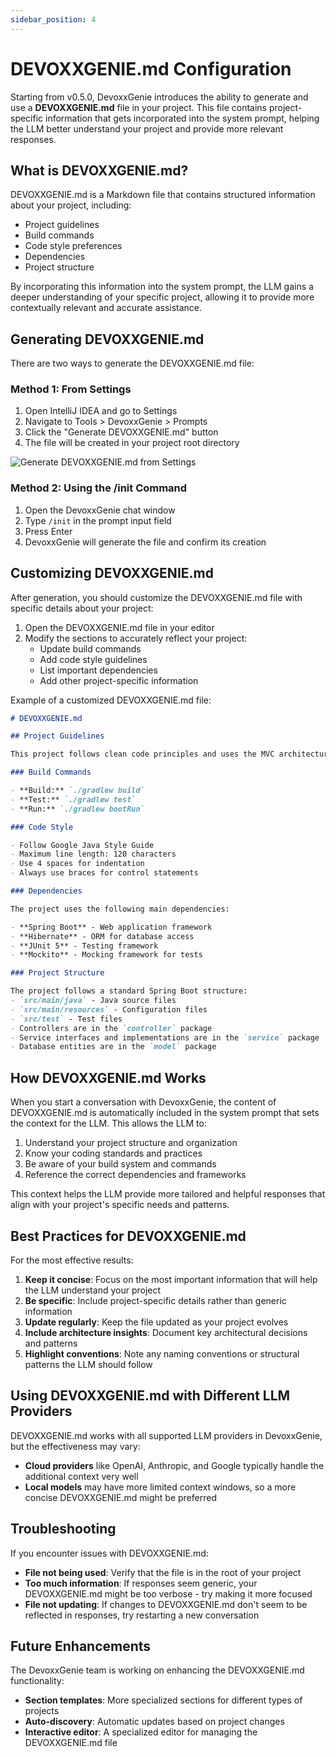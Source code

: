 ```yaml
---
sidebar_position: 4
---
```


# DEVOXXGENIE.md Configuration

Starting from v0.5.0, DevoxxGenie introduces the ability to generate and use a **DEVOXXGENIE.md** file in your project. This file contains project-specific information that gets incorporated into the system prompt, helping the LLM better understand your project and provide more relevant responses.

## What is DEVOXXGENIE.md?

DEVOXXGENIE.md is a Markdown file that contains structured information about your project, including:

- Project guidelines
- Build commands
- Code style preferences
- Dependencies
- Project structure

By incorporating this information into the system prompt, the LLM gains a deeper understanding of your specific project, allowing it to provide more contextually relevant and accurate assistance.

## Generating DEVOXXGENIE.md

There are two ways to generate the DEVOXXGENIE.md file:

### Method 1: From Settings

1. Open IntelliJ IDEA and go to Settings
2. Navigate to Tools > DevoxxGenie > Prompts
3. Click the "Generate DEVOXXGENIE.md" button
4. The file will be created in your project root directory

![Generate DEVOXXGENIE.md from Settings](/img/devoxxgenie-md-settings.png)

### Method 2: Using the /init Command

1. Open the DevoxxGenie chat window
2. Type `/init` in the prompt input field
3. Press Enter
4. DevoxxGenie will generate the file and confirm its creation

## Customizing DEVOXXGENIE.md

After generation, you should customize the DEVOXXGENIE.md file with specific details about your project:

1. Open the DEVOXXGENIE.md file in your editor
2. Modify the sections to accurately reflect your project:
   - Update build commands
   - Add code style guidelines
   - List important dependencies
   - Add other project-specific information

Example of a customized DEVOXXGENIE.md file:

```markdown
# DEVOXXGENIE.md

## Project Guidelines

This project follows clean code principles and uses the MVC architecture pattern.

### Build Commands

- **Build:** `./gradlew build`
- **Test:** `./gradlew test`
- **Run:** `./gradlew bootRun`

### Code Style

- Follow Google Java Style Guide
- Maximum line length: 120 characters
- Use 4 spaces for indentation
- Always use braces for control statements

### Dependencies

The project uses the following main dependencies:

- **Spring Boot** - Web application framework
- **Hibernate** - ORM for database access
- **JUnit 5** - Testing framework
- **Mockito** - Mocking framework for tests

### Project Structure

The project follows a standard Spring Boot structure:
- `src/main/java` - Java source files
- `src/main/resources` - Configuration files
- `src/test` - Test files
- Controllers are in the `controller` package
- Service interfaces and implementations are in the `service` package
- Database entities are in the `model` package
```

## How DEVOXXGENIE.md Works

When you start a conversation with DevoxxGenie, the content of DEVOXXGENIE.md is automatically included in the system prompt that sets the context for the LLM. This allows the LLM to:

1. Understand your project structure and organization
2. Know your coding standards and practices
3. Be aware of your build system and commands
4. Reference the correct dependencies and frameworks

This context helps the LLM provide more tailored and helpful responses that align with your project's specific needs and patterns.

## Best Practices for DEVOXXGENIE.md

For the most effective results:

1. **Keep it concise**: Focus on the most important information that will help the LLM understand your project
2. **Be specific**: Include project-specific details rather than generic information
3. **Update regularly**: Keep the file updated as your project evolves
4. **Include architecture insights**: Document key architectural decisions and patterns
5. **Highlight conventions**: Note any naming conventions or structural patterns the LLM should follow

## Using DEVOXXGENIE.md with Different LLM Providers

DEVOXXGENIE.md works with all supported LLM providers in DevoxxGenie, but the effectiveness may vary:

- **Cloud providers** like OpenAI, Anthropic, and Google typically handle the additional context very well
- **Local models** may have more limited context windows, so a more concise DEVOXXGENIE.md might be preferred

## Troubleshooting

If you encounter issues with DEVOXXGENIE.md:

- **File not being used**: Verify that the file is in the root of your project
- **Too much information**: If responses seem generic, your DEVOXXGENIE.md might be too verbose - try making it more focused
- **File not updating**: If changes to DEVOXXGENIE.md don't seem to be reflected in responses, try restarting a new conversation

## Future Enhancements

The DevoxxGenie team is working on enhancing the DEVOXXGENIE.md functionality:

- **Section templates**: More specialized sections for different types of projects
- **Auto-discovery**: Automatic updates based on project changes
- **Interactive editor**: A specialized editor for managing the DEVOXXGENIE.md file
